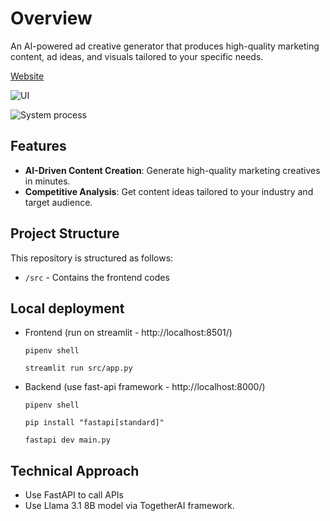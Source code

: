 # Overview

An AI-powered ad creative generator that produces high-quality marketing content, ad ideas, and visuals tailored to your specific needs.


[Website](https://create-ad-images.streamlit.app/)

![UI](https://res.cloudinary.com/dfeirxlea/image/upload/v1731434658/portfolio/afcsewg7ojksnyebybb7.png)

![System process](https://res.cloudinary.com/dfeirxlea/image/upload/v1731435457/vvidnxofizaxhcc9v7kd.png)


## Features

- **AI-Driven Content Creation**: Generate high-quality marketing creatives in minutes.
- **Competitive Analysis**: Get content ideas tailored to your industry and target audience.


## Project Structure

This repository is structured as follows:

- `/src` - Contains the frontend codes


## Local deployment
- Frontend (run on streamlit - http://localhost:8501/)
    ```
    pipenv shell

    streamlit run src/app.py
    ```

- Backend (use fast-api framework - http://localhost:8000/)
    ```
    pipenv shell

    pip install "fastapi[standard]"
    
    fastapi dev main.py
    ```	

## Technical Approach
- Use FastAPI to call APIs
- Use Llama 3.1 8B model via TogetherAI framework.

